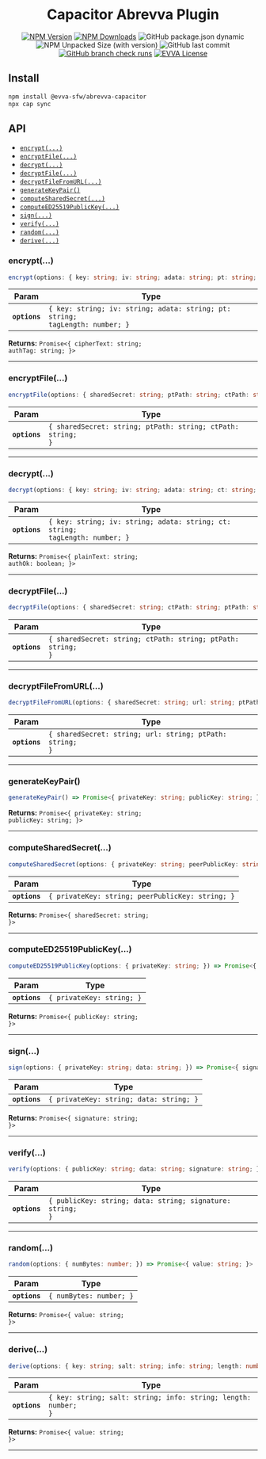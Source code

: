 <p align="center">
  <h1 align="center">Capacitor Abrevva Plugin</h1>
</p>

<p align="center">
  <a href="https://www.npmjs.com/package/@evva-sfw/abrevva-capacitor">
    <img alt="NPM Version" src="https://img.shields.io/npm/v/%40evva-sfw%2Fabrevva-capacitor"></a>
  <a href="https://www.npmjs.com/package/@evva-sfw/abrevva-capacitor">
  <img alt="NPM Downloads" src="https://img.shields.io/npm/dy/%40evva-sfw%2Fabrevva-capacitor"></a>
  <img alt="GitHub package.json dynamic" src="https://img.shields.io/github/package-json/packageManager/evva-sfw/abrevva-capacitor">
  <img alt="NPM Unpacked Size (with version)" src="https://img.shields.io/npm/unpacked-size/%40evva-sfw%2Fabrevva-capacitor/latest">
  <img alt="GitHub last commit" src="https://img.shields.io/github/last-commit/evva-sfw/abrevva-capacitor">
  <a href="https://github.com/evva-sfw/abrevva-capacitor/actions"><img alt="GitHub branch check runs" src="https://img.shields.io/github/check-runs/evva-sfw/abrevva-capacitor/main"></a>
  <a href="LICENSE"><img src="https://img.shields.io/badge/license-EVVA_License-yellow.svg?color=fce500&logo=data:image/svg+xml;base64,PCEtLSBHZW5lcmF0ZWQgYnkgSWNvTW9vbi5pbyAtLT4KPHN2ZyB2ZXJzaW9uPSIxLjEiIHhtbG5zPSJodHRwOi8vd3d3LnczLm9yZy8yMDAwL3N2ZyIgd2lkdGg9IjY0MCIgaGVpZ2h0PSIxMDI0IiB2aWV3Qm94PSIwIDAgNjQwIDEwMjQiPgo8ZyBpZD0iaWNvbW9vbi1pZ25vcmUiPgo8L2c+CjxwYXRoIGZpbGw9IiNmY2U1MDAiIGQ9Ik02MjIuNDIzIDUxMS40NDhsLTMzMS43NDYtNDY0LjU1MmgtMjg4LjE1N2wzMjkuODI1IDQ2NC41NTItMzI5LjgyNSA0NjYuNjY0aDI3NS42MTJ6Ij48L3BhdGg+Cjwvc3ZnPgo=" alt="EVVA License"></a>

</p>

## Install

```bash
npm install @evva-sfw/abrevva-capacitor
npx cap sync
```

## API

<docgen-index>

* [`encrypt(...)`](#encrypt)
* [`encryptFile(...)`](#encryptfile)
* [`decrypt(...)`](#decrypt)
* [`decryptFile(...)`](#decryptfile)
* [`decryptFileFromURL(...)`](#decryptfilefromurl)
* [`generateKeyPair()`](#generatekeypair)
* [`computeSharedSecret(...)`](#computesharedsecret)
* [`computeED25519PublicKey(...)`](#computeed25519publickey)
* [`sign(...)`](#sign)
* [`verify(...)`](#verify)
* [`random(...)`](#random)
* [`derive(...)`](#derive)

</docgen-index>

<docgen-api>
<!--Update the source file JSDoc comments and rerun docgen to update the docs below-->

### encrypt(...)

```typescript
encrypt(options: { key: string; iv: string; adata: string; pt: string; tagLength: number; }) => Promise<{ cipherText: string; authTag: string; }>
```

| Param         | Type                                                                                    |
| ------------- | --------------------------------------------------------------------------------------- |
| **`options`** | <code>{ key: string; iv: string; adata: string; pt: string; tagLength: number; }</code> |

**Returns:** <code>Promise&lt;{ cipherText: string; authTag: string; }&gt;</code>

--------------------


### encryptFile(...)

```typescript
encryptFile(options: { sharedSecret: string; ptPath: string; ctPath: string; }) => Promise<void>
```

| Param         | Type                                                                   |
| ------------- | ---------------------------------------------------------------------- |
| **`options`** | <code>{ sharedSecret: string; ptPath: string; ctPath: string; }</code> |

--------------------


### decrypt(...)

```typescript
decrypt(options: { key: string; iv: string; adata: string; ct: string; tagLength: number; }) => Promise<{ plainText: string; authOk: boolean; }>
```

| Param         | Type                                                                                    |
| ------------- | --------------------------------------------------------------------------------------- |
| **`options`** | <code>{ key: string; iv: string; adata: string; ct: string; tagLength: number; }</code> |

**Returns:** <code>Promise&lt;{ plainText: string; authOk: boolean; }&gt;</code>

--------------------


### decryptFile(...)

```typescript
decryptFile(options: { sharedSecret: string; ctPath: string; ptPath: string; }) => Promise<void>
```

| Param         | Type                                                                   |
| ------------- | ---------------------------------------------------------------------- |
| **`options`** | <code>{ sharedSecret: string; ctPath: string; ptPath: string; }</code> |

--------------------


### decryptFileFromURL(...)

```typescript
decryptFileFromURL(options: { sharedSecret: string; url: string; ptPath: string; }) => Promise<void>
```

| Param         | Type                                                                |
| ------------- | ------------------------------------------------------------------- |
| **`options`** | <code>{ sharedSecret: string; url: string; ptPath: string; }</code> |

--------------------


### generateKeyPair()

```typescript
generateKeyPair() => Promise<{ privateKey: string; publicKey: string; }>
```

**Returns:** <code>Promise&lt;{ privateKey: string; publicKey: string; }&gt;</code>

--------------------


### computeSharedSecret(...)

```typescript
computeSharedSecret(options: { privateKey: string; peerPublicKey: string; }) => Promise<{ sharedSecret: string; }>
```

| Param         | Type                                                        |
| ------------- | ----------------------------------------------------------- |
| **`options`** | <code>{ privateKey: string; peerPublicKey: string; }</code> |

**Returns:** <code>Promise&lt;{ sharedSecret: string; }&gt;</code>

--------------------


### computeED25519PublicKey(...)

```typescript
computeED25519PublicKey(options: { privateKey: string; }) => Promise<{ publicKey: string; }>
```

| Param         | Type                                 |
| ------------- | ------------------------------------ |
| **`options`** | <code>{ privateKey: string; }</code> |

**Returns:** <code>Promise&lt;{ publicKey: string; }&gt;</code>

--------------------


### sign(...)

```typescript
sign(options: { privateKey: string; data: string; }) => Promise<{ signature: string; }>
```

| Param         | Type                                               |
| ------------- | -------------------------------------------------- |
| **`options`** | <code>{ privateKey: string; data: string; }</code> |

**Returns:** <code>Promise&lt;{ signature: string; }&gt;</code>

--------------------


### verify(...)

```typescript
verify(options: { publicKey: string; data: string; signature: string; }) => Promise<void>
```

| Param         | Type                                                                 |
| ------------- | -------------------------------------------------------------------- |
| **`options`** | <code>{ publicKey: string; data: string; signature: string; }</code> |

--------------------


### random(...)

```typescript
random(options: { numBytes: number; }) => Promise<{ value: string; }>
```

| Param         | Type                               |
| ------------- | ---------------------------------- |
| **`options`** | <code>{ numBytes: number; }</code> |

**Returns:** <code>Promise&lt;{ value: string; }&gt;</code>

--------------------


### derive(...)

```typescript
derive(options: { key: string; salt: string; info: string; length: number; }) => Promise<{ value: string; }>
```

| Param         | Type                                                                      |
| ------------- | ------------------------------------------------------------------------- |
| **`options`** | <code>{ key: string; salt: string; info: string; length: number; }</code> |

**Returns:** <code>Promise&lt;{ value: string; }&gt;</code>

--------------------

</docgen-api>
